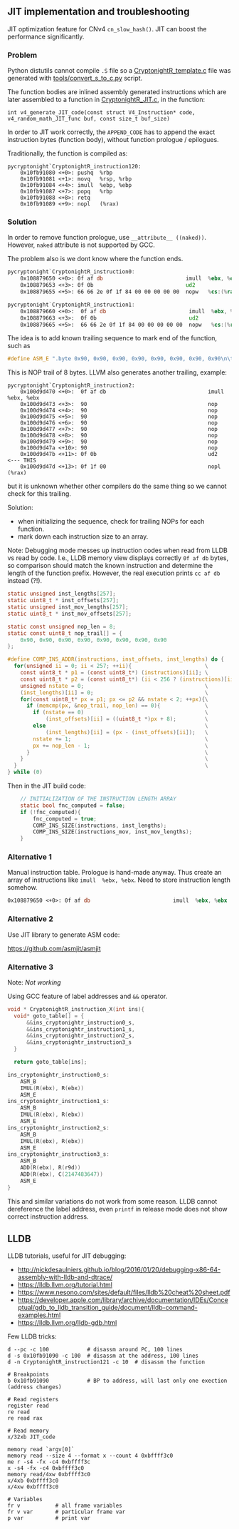 ## JIT implementation and troubleshooting

JIT optimization feature for CNv4 `cn_slow_hash()`.
JIT can boost the performance significantly.

### Problem

Python distutils cannot compile `.S` file so a
[CryptonightR_template.c](src/cryptonight/CryptonightR_template.c) file
was generated with [tools/convert_s_to_c.py](tools/convert_s_to_c.py) script.

The function bodies are inlined assembly generated instructions which are
later assembled to a function in [CryptonightR_JIT.c](src/cryptonight/CryptonightR_JIT.c), in the function:

```
int v4_generate_JIT_code(const struct V4_Instruction* code, v4_random_math_JIT_func buf, const size_t buf_size)
```

In order to JIT work correctly, the `APPEND_CODE` has to append the exact instruction bytes (function body),
without function prologue / epilogues.

Traditionally, the function is compiled as:

```
pycryptonight`CryptonightR_instruction120:
    0x10fb91080 <+0>: pushq  %rbp
    0x10fb91081 <+1>: movq   %rsp, %rbp
    0x10fb91084 <+4>: imull  %ebp, %ebp
    0x10fb91087 <+7>: popq   %rbp
    0x10fb91088 <+8>: retq
    0x10fb91089 <+9>: nopl   (%rax)
```

### Solution

In order to remove function prologue, use `__attribute__ ((naked))`.
However, `naked` attribute is not supported by GCC.

The problem also is we dont know where the function ends.

```asm
pycryptonight`CryptonightR_instruction0:
    0x108879650 <+0>: 0f af db                          imull  %ebx, %ebx
    0x108879653 <+3>: 0f 0b                             ud2
    0x108879655 <+5>: 66 66 2e 0f 1f 84 00 00 00 00 00  nopw   %cs:(%rax,%rax)

pycryptonight`CryptonightR_instruction1:
    0x108879660 <+0>:  0f af db                          imull  %ebx, %ebx
    0x108879663 <+3>:  0f 0b                             ud2
    0x108879665 <+5>:  66 66 2e 0f 1f 84 00 00 00 00 00  nopw   %cs:(%rax,%rax)
```

The idea is to add known trailing sequence to mark end of the function, such as

```c
#define ASM_E ".byte 0x90, 0x90, 0x90, 0x90, 0x90, 0x90, 0x90, 0x90\n\t");
```

This is NOP trail of 8 bytes. LLVM also generates another trailing, example:

```
pycryptonight`CryptonightR_instruction2:
    0x100d9d470 <+0>:  0f af db                                imull  %ebx, %ebx
    0x100d9d473 <+3>:  90                                      nop
    0x100d9d474 <+4>:  90                                      nop
    0x100d9d475 <+5>:  90                                      nop
    0x100d9d476 <+6>:  90                                      nop
    0x100d9d477 <+7>:  90                                      nop
    0x100d9d478 <+8>:  90                                      nop
    0x100d9d479 <+9>:  90                                      nop
    0x100d9d47a <+10>: 90                                      nop
    0x100d9d47b <+11>: 0f 0b                                   ud2    <--- THIS
    0x100d9d47d <+13>: 0f 1f 00                                nopl   (%rax)
```

but it is unknown whether other compilers do the same thing so we cannot check for this trailing.

Solution:
 - when initializing the sequence, check for trailing NOPs for each function.
 - mark down each instruction size to an array.

Note: Debugging mode messes up instruction codes when read from LLDB vs read by code.
I.e., LLDB memory view displays correctly `0f af db` bytes, so comparison should
match the known instruction and determine the length of the function prefix.
However, the real execution prints `cc af db` instead (?!).

```c
static unsigned inst_lengths[257];
static uint8_t * inst_offsets[257];
static unsigned inst_mov_lengths[257];
static uint8_t * inst_mov_offsets[257];

static const unsigned nop_len = 8;
static const uint8_t nop_trail[] = {
    0x90, 0x90, 0x90, 0x90, 0x90, 0x90, 0x90, 0x90
};

#define COMP_INS_ADDR(instructions, inst_offsets, inst_lengths) do {                      \
  for(unsigned ii = 0; ii < 257; ++ii){                       \
    const uint8_t * p1 = (const uint8_t*) (instructions)[ii]; \
    const uint8_t * p2 = (const uint8_t*) (ii < 256 ? (instructions)[ii + 1] : p1 + 0x30); \
    unsigned nstate = 0;                                      \
    (inst_lengths)[ii] = 0;                                   \
    for(const uint8_t* px = p1; px <= p2 && nstate < 2; ++px){\
      if (memcmp(px, &nop_trail, nop_len) == 0){              \
        if (nstate == 0)                                      \
            (inst_offsets)[ii] = ((uint8_t *)px + 8);         \
        else                                                  \
            (inst_lengths)[ii] = (px - (inst_offsets)[ii]);   \
        nstate += 1;                                          \
        px += nop_len - 1;                                    \
      }                                                       \
    }                                                         \
  }                                                           \
} while (0)
```

Then in the JIT build code:

```c
    // INITIALIZATION OF THE INSTRUCTION LENGTH ARRAY
	static bool fnc_computed = false;
	if (!fnc_computed){
		fnc_computed = true;
        COMP_INS_SIZE(instructions, inst_lengths);
        COMP_INS_SIZE(instructions_mov, inst_mov_lengths);
	}
```

### Alternative 1

Manual instruction table. Prologue is hand-made anyway.
Thus create an array of instructions like `imull  %ebx, %ebx`.
Need to store instruction length somehow.

```asm
0x108879650 <+0>: 0f af db                          imull  %ebx, %ebx
```

### Alternative 2

Use JIT library to generate ASM code:

https://github.com/asmjit/asmjit


### Alternative 3
Note: *Not working*

Using GCC feature of label addresses and `&&` operator.

```c
void * CryptonightR_instruction_X(int ins){
  void* goto_table[] = {
      &&ins_cryptonightr_instruction0_s,
      &&ins_cryptonightr_instruction1_s,
      &&ins_cryptonightr_instruction2_s,
      &&ins_cryptonightr_instruction3_s
  }

  return goto_table[ins];

ins_cryptonightr_instruction0_s:
    ASM_B
    IMUL(R(ebx), R(ebx))
    ASM_E
ins_cryptonightr_instruction1_s:
    ASM_B
    IMUL(R(ebx), R(ebx))
    ASM_E
ins_cryptonightr_instruction2_s:
    ASM_B
    IMUL(R(ebx), R(ebx))
    ASM_E
ins_cryptonightr_instruction3_s:
    ASM_B
    ADD(R(ebx), R(r9d))
    ADD(R(ebx), C(2147483647))
    ASM_E
}
```

This and similar variations do not work from some reason.
LLDB cannot dereference the label address, even `printf` in release
mode does not show correct instruction address.


## LLDB
LLDB tutorials, useful for JIT debugging:

- http://nickdesaulniers.github.io/blog/2016/01/20/debugging-x86-64-assembly-with-lldb-and-dtrace/
- https://lldb.llvm.org/tutorial.html
- https://www.nesono.com/sites/default/files/lldb%20cheat%20sheet.pdf
- https://developer.apple.com/library/archive/documentation/IDEs/Conceptual/gdb_to_lldb_transition_guide/document/lldb-command-examples.html
- https://lldb.llvm.org/lldb-gdb.html

Few LLDB tricks:

```lldb
d --pc -c 100            # disassm around PC, 100 lines
d -s 0x10fb91090 -c 100  # disassm at the address, 100 lines
d -n CryptonightR_instruction121 -c 10  # disassm the function

# Breakpoints
b 0x10fb91090            # BP to address, will last only one exection (address changes)

# Read registers
register read
re read
re read rax

# Read memory
x/32xb JIT_code

memory read `argv[0]`
memory read --size 4 --format x --count 4 0xbffff3c0
me r -s4 -fx -c4 0xbffff3c
x -s4 -fx -c4 0xbffff3c0
memory read/4xw 0xbffff3c0
x/4xb 0xbffff3c0
x/4xw 0xbffff3c0

# Variables
fr v           # all frame variables
fr v var       # particular frame var
p var          # print var

```